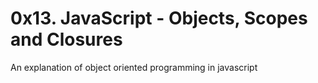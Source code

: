 # 0x13. JavaScript - Objects, Scopes and Closures

An explanation of object oriented programming in javascript
